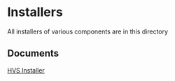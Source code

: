 # Installers

All installers of various components are in this directory

## Documents

[HVS Installer](../../docs/installers/hvs.md)